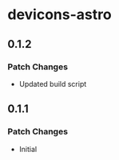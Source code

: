 # devicons-astro

## 0.1.2

### Patch Changes

- Updated build script

## 0.1.1

### Patch Changes

- Initial
